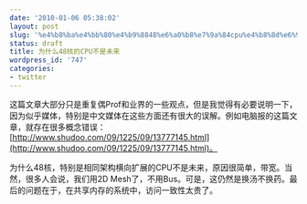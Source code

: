 ```yaml
---
date: '2010-01-06 05:38:02'
layout: post
slug: '%e4%b8%ba%e4%bb%80%e4%b9%8848%e6%a0%b8%e7%9a%84cpu%e4%b8%8d%e6%98%af%e6%9c%aa%e6%9d%a5'
status: draft
title: 为什么48核的CPU不是未来
wordpress_id: '747'
categories:
- twitter
---
```


这篇文章大部分只是重复偶Prof和业界的一些观点，但是我觉得有必要说明一下，因为似乎媒体，特别是中文媒体在这些方面还有很大的误解。例如电脑报的这篇文章，就存在很多概念错误：[http://www.shudoo.com/09/1225/09/13777145.html](http://www.shudoo.com/09/1225/09/13777145.html)。

为什么48核，特别是相同架构横向扩展的CPU不是未来，原因很简单，带宽。当然，很多人会说，我们用2D Mesh了，不用Bus。可是，这仍然是换汤不换药。最后的问题在于，在共享内存的系统中，访问一致性太贵了。
